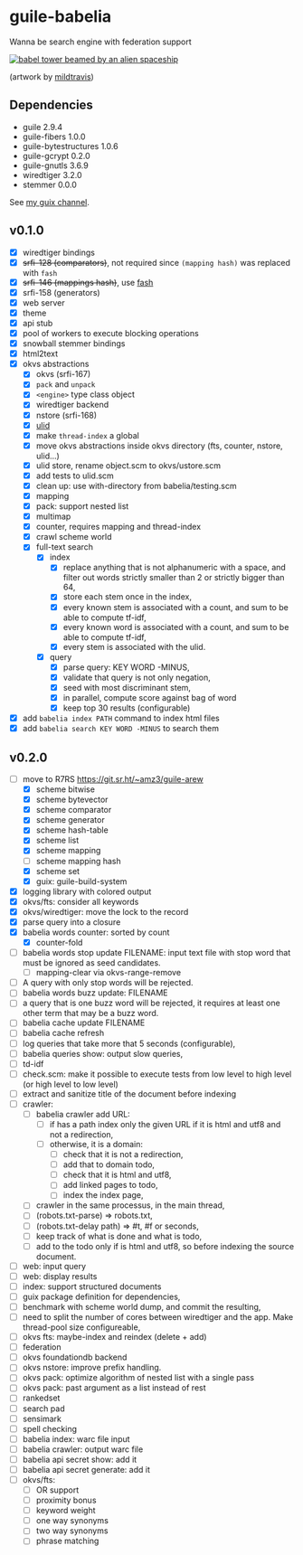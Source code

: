 # guile-babelia

Wanna be search engine with federation support

[![babel tower beamed by an alien
spaceship](https://cdn.dribbble.com/users/2441249/screenshots/4890251/babeldrbl.jpg)](https://dribbble.com/shots/4890251-Babel)

(artwork by [mildtravis](https://dribbble.com/mildtravis))

## Dependencies

- guile 2.9.4
- guile-fibers 1.0.0
- guile-bytestructures 1.0.6
- guile-gcrypt 0.2.0
- guile-gnutls 3.6.9
- wiredtiger 3.2.0
- stemmer 0.0.0

See [my guix channel](https://git.sr.ht/~amz3/guix-amz3-channel).

## v0.1.0

- [x] wiredtiger bindings
- [x] ~~srfi-128 (comparators)~~, not required since `(mapping hash)`
      was replaced with `fash`
- [x] ~~srfi-146 (mappings hash)~~, use
      [fash](https://www.wingolog.org/pub/fash.scm)
- [x] srfi-158 (generators)
- [x] web server
- [x] theme
- [x] api stub
- [x] pool of workers to execute blocking operations
- [x] snowball stemmer bindings
- [x] html2text
- [x] okvs abstractions
  - [x] okvs (srfi-167)
  - [x] `pack` and `unpack`
  - [x] `<engine>` type class object
  - [x] wiredtiger backend
  - [x] nstore (srfi-168)
  - [x] [ulid](https://github.com/ulid/spec)
  - [x] make `thread-index` a global
  - [x] move okvs abstractions inside okvs directory (fts, counter,
        nstore, ulid...)
  - [x] ulid store, rename object.scm to okvs/ustore.scm
  - [x] add tests to ulid.scm
  - [x] clean up: use with-directory from babelia/testing.scm
  - [x] mapping
  - [x] pack: support nested list
  - [x] multimap
  - [x] counter, requires mapping and thread-index
  - [x] crawl scheme world
  - [x] full-text search
    - [x] index
      - [x] replace anything that is not alphanumeric with a space, and
            filter out words strictly smaller than 2 or strictly bigger
            than 64,
      - [x] store each stem once in the index,
      - [x] every known stem is associated with a count, and sum to be
            able to compute tf-idf,
      - [x] every known word is associated with a count, and sum to be
            able to compute tf-idf,
      - [x] every stem is associated with the ulid.
    - [x] query
      - [x] parse query: KEY WORD -MINUS,
      - [x] validate that query is not only negation,
      - [x] seed with most discriminant stem,
      - [x] in parallel, compute score against bag of word
      - [x] keep top 30 results (configurable)
 - [x] add `babelia index PATH` command to index html files
 - [x] add `babelia search KEY WORD -MINUS` to search them

## v0.2.0

- [ ] move to R7RS https://git.sr.ht/~amz3/guile-arew
  - [x] scheme bitwise
  - [x] scheme bytevector
  - [x] scheme comparator
  - [x] scheme generator
  - [x] scheme hash-table
  - [x] scheme list
  - [x] scheme mapping
  - [ ] scheme mapping hash
  - [x] scheme set
  - [x] guix: guile-build-system
- [x] logging library with colored output
- [x] okvs/fts: consider all keywords
- [x] okvs/wiredtiger: move the lock to the record
- [x] parse query into a closure
- [x] babelia words counter: sorted by count
  - [x] counter-fold
- [ ] babelia words stop update FILENAME: input text file with stop
      word that must be ignored as seed candidates.
  - [ ] mapping-clear via okvs-range-remove
- [ ] A query with only stop words will be rejected.
- [ ] babelia words buzz update: FILENAME
- [ ] a query that is one buzz word will be rejected, it requires at
      least one other term that may be a buzz word.
- [ ] babelia cache update FILENAME
- [ ] babelia cache refresh
- [ ] log queries that take more that 5 seconds (configurable),
- [ ] babelia queries show: output slow queries,
- [ ] td-idf
- [ ] check.scm: make it possible to execute tests from low level to
      high level (or high level to low level)
- [ ] extract and sanitize title of the document before indexing
- [ ] crawler:
  - [ ] babelia crawler add URL:
    - [ ] if has a path index only the given URL if it is html and
          utf8 and not a redirection,
    - [ ] otherwise, it is a domain:
      - [ ] check that it is not a redirection,
      - [ ] add that to domain todo,
      - [ ] check that it is html and utf8,
      - [ ] add linked pages to todo,
      - [ ] index the index page,
  - [ ] crawler in the same processus, in the main thread,
  - [ ] (robots.txt-parse) => robots.txt,
  - [ ] (robots.txt-delay path) => #t, #f or seconds,
  - [ ] keep track of what is done and what is todo,
  - [ ] add to the todo only if is html and utf8, so before indexing
        the source document.
- [ ] web: input query
- [ ] web: display results
- [ ] index: support structured documents
- [ ] guix package definition for dependencies,
- [ ] benchmark with scheme world dump, and commit the resulting,
- [ ] need to split the number of cores between wiredtiger and the
      app. Make thread-pool size configureable,
- [ ] okvs fts: maybe-index and reindex (delete + add)
- [ ] federation
- [ ] okvs foundationdb backend
- [ ] okvs nstore: improve prefix handling.
- [ ] okvs pack: optimize algorithm of nested list with a single pass
- [ ] okvs pack: past argument as a list instead of rest
- [ ] rankedset
- [ ] search pad
- [ ] sensimark
- [ ] spell checking
- [ ] babelia index: warc file input
- [ ] babelia crawler: output warc file
- [ ] babelia api secret show: add it
- [ ] babelia api secret generate: add it
- [ ] okvs/fts:
  - [ ] OR support
  - [ ] proximity bonus
  - [ ] keyword weight
  - [ ] one way synonyms
  - [ ] two way synonyms
  - [ ] phrase matching
